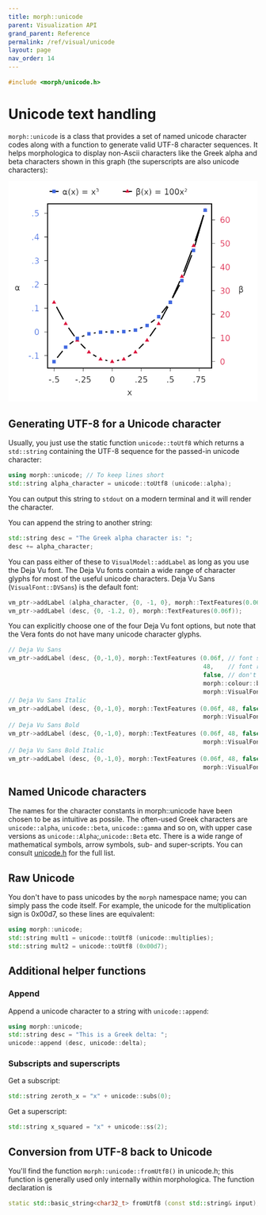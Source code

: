 ```yaml
---
title: morph::unicode
parent: Visualization API
grand_parent: Reference
permalink: /ref/visual/unicode
layout: page
nav_order: 14
---
```

```c++
#include <morph/unicode.h>
```

# Unicode text handling

`morph::unicode` is a class that provides a set of named unicode character codes along with a function to generate valid UTF-8 character sequences. It helps morphologica to display non-Ascii characters like the Greek alpha and beta characters shown in this graph (the superscripts are also unicode characters):

![A graph example in which the unicode characters for Greek alpha and beta are shown](https://github.com/ABRG-Models/morphologica/blob/main/docs/images/twinax.png?raw=true)

## Generating UTF-8 for a Unicode character

Usually, you just use the static function `unicode::toUtf8` which returns a `std::string` containing the UTF-8 sequence for the passed-in unicode character:

```c++
using morph::unicode; // To keep lines short
std::string alpha_character = unicode::toUtf8 (unicode::alpha);
```

You can output this string to `stdout` on a modern terminal and it will render the character.

You can append the string to another string:

```c++
std::string desc = "The Greek alpha character is: ";
desc += alpha_character;
```

You can pass either of these to `VisualModel::addLabel` as long as you use the Deja Vu font. The Deja Vu fonts contain a wide range of character glyphs for most of the useful unicode characters. Deja Vu Sans (`VisualFont::DVSans`) is the default font:

```c++
vm_ptr->addLabel (alpha_character, {0, -1, 0}, morph::TextFeatures(0.06f));
vm_ptr->addLabel (desc, {0, -1.2, 0}, morph::TextFeatures(0.06f));
```

You can explicitly choose one of the four Deja Vu font options, but note that the Vera fonts do not have many unicode character glyphs.

```c++
// Deja Vu Sans
vm_ptr->addLabel (desc, {0,-1,0}, morph::TextFeatures (0.06f, // font size
                                                       48,    // font res
                                                       false, // don't centre horizontally
                                                       morph::colour::black,
                                                       morph::VisualFont::DVSans));
// Deja Vu Sans Italic
vm_ptr->addLabel (desc, {0,-1,0}, morph::TextFeatures (0.06f, 48, false, morph::colour::black,
                                                       morph::VisualFont::DVSansItalic));
// Deja Vu Sans Bold
vm_ptr->addLabel (desc, {0,-1,0}, morph::TextFeatures (0.06f, 48, false, morph::colour::black,
                                                       morph::VisualFont::DVSansBold));
// Deja Vu Sans Bold Italic
vm_ptr->addLabel (desc, {0,-1,0}, morph::TextFeatures (0.06f, 48, false, morph::colour::black,
                                                       morph::VisualFont::DVSansBoldItalic));
```

## Named Unicode characters

The names for the character constants in morph::unicode have been chosen to be as intuitive as possile. The often-used Greek characters are `unicode::alpha`, `unicode::beta`, `unicode::gamma` and so on, with upper case versions as `unicode::Alpha`;,`unicode::Beta` etc. There is a wide range of mathematical symbols, arrow symbols, sub- and super-scripts. You can consult [unicode.h](https://github.com/ABRG-Models/morphologica/blob/main/morph/unicode.h) for the full list.

## Raw Unicode

You don't have to pass unicodes by the `morph` namespace name; you can simply pass the code itself. For example, the unicode for the multiplication sign is 0x00d7, so these lines are equivalent:

```c++
using morph::unicode;
std::string mult1 = unicode::toUtf8 (unicode::multiplies);
std::string mult2 = unicode::toUtf8 (0x00d7);
```

## Additional helper functions

### Append

Append a unicode character to a string with `unicode::append`:

```c++
using morph::unicode;
std::string desc = "This is a Greek delta: ";
unicode::append (desc, unicode::delta);
```

### Subscripts and superscripts

Get a subscript:

```c++
std::string zeroth_x = "x" + unicode::subs(0);
```

Get a superscript:

```c++
std::string x_squared = "x" + unicode::ss(2);
```

## Conversion from UTF-8 back to Unicode

You'll find the function `morph::unicode::fromUtf8()` in unicode.h; this function is generally used only internally within morphologica. The function declaration is

```c++
static std::basic_string<char32_t> fromUtf8 (const std::string& input);
```